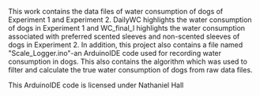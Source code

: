 This work contains the data files of water consumption of dogs of Experiment 1 and Experiment 2. DailyWC highlights the water consumption of dogs in Experiment 1 and WC_final_l highlights the water consumption associated with preferred scented sleeves and non-scented sleeves of dogs in Experiment 2. In addition, this project also contains a file named "Scale_Logger.ino"-an  ArduinoIDE code used for recording water consumption in dogs. This also contains the algorithm which was used to filter and calculate the true water consumption of dogs from raw data files.

This ArduinoIDE code is licensed under Nathaniel Hall
